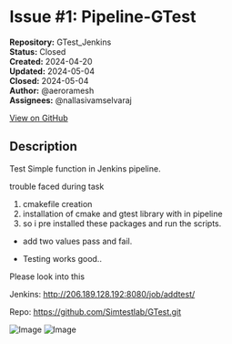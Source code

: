 # Issue #1: Pipeline-GTest

**Repository:** GTest_Jenkins  
**Status:** Closed  
**Created:** 2024-04-20  
**Updated:** 2024-05-04  
**Closed:** 2024-05-04  
**Author:** @aeroramesh  
**Assignees:** @nallasivamselvaraj  

[View on GitHub](https://github.com/Simtestlab/GTest_Jenkins/issues/1)

## Description

Test Simple function in Jenkins pipeline.


trouble faced during task



1.  cmakefile creation 
2. installation of cmake and gtest library with in pipeline 
3. so i pre installed these packages and run the scripts.

 * add two values pass and fail.

* Testing works good..

Please look into this
 
Jenkins: http://206.189.128.192:8080/job/addtest/

Repo: https://github.com/Simtestlab/GTest.git


![Image](https://github.com/Simtestlab/GTest/assets/147471474/dbc987af-898f-4811-9554-7bee037bb3c7)
![Image](https://github.com/Simtestlab/GTest/assets/147471474/3188aa53-0df2-41b0-b478-8b7e5b7da0bc)


